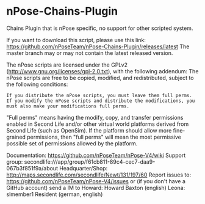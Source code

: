# nPose-Chains-Plugin
Chains Plugin that is nPose specific, no support for other scripted system.

If you want to download this script, please use this link: https://github.com/nPoseTeam/nPose-Chains-Plugin/releases/latest The master branch may or may not contain the latest released version.

The nPose scripts are licensed under the GPLv2 (http://www.gnu.org/licenses/gpl-2.0.txt), with the following addendum: The nPose scripts are free to be copied, modified, and redistributed, subject to the following conditions:

    If you distribute the nPose scripts, you must leave them full perms.
    If you modify the nPose scripts and distribute the modifications, you must also make your modifications full perms.

"Full perms" means having the modify, copy, and transfer permissions enabled in Second Life and/or other virtual world platforms derived from Second Life (such as OpenSim). If the platform should allow more fine-grained permissions, then "full perms" will mean the most permissive possible set of permissions allowed by the platform.

Documentation: https://github.com/nPoseTeam/nPose-V4/wiki Support group: secondlife:///app/group/f61cb811-89c4-cec7-daa9-067b3f851f9a/about Headquarter/Shop: http://maps.secondlife.com/secondlife/Newt/131/197/60 Report issues to: https://github.com/nPoseTeam/nPose-V4/issues or (if you don't have a GitHub account) send a IM to Howard: Howard Baxton (english) Leona: slmember1 Resident (german, english)

